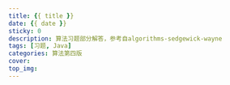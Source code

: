 ```yaml
---
title: {{ title }}
date: {{ date }}
sticky: 0
description: 算法习题部分解答，参考自algorithms-sedgewick-wayne
tags: [习题, Java]
categories: 算法第四版
cover: 
top_img: 
---
```

